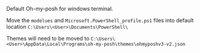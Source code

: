 Default Oh-my-posh for windows terminal.

Move the `modelues` and `Microsoft.PowerShell_profile.ps1` files into default location `C:\Users\<User>\Documents\PowerShell\`

Themes will need to be moved to `C:\Users\<User>\AppData\Local\Programs\oh-my-posh\themes\ohmyposhv3-v2.json` 

